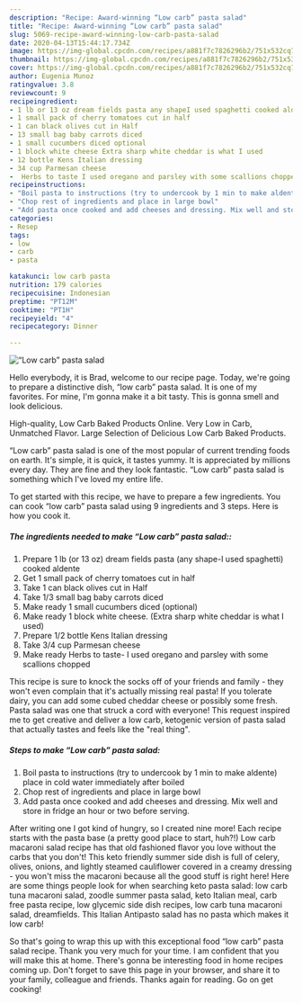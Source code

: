 ```yaml
---
description: "Recipe: Award-winning “Low carb” pasta salad"
title: "Recipe: Award-winning “Low carb” pasta salad"
slug: 5069-recipe-award-winning-low-carb-pasta-salad
date: 2020-04-13T15:44:17.734Z
image: https://img-global.cpcdn.com/recipes/a881f7c7826296b2/751x532cq70/low-carb-pasta-salad-recipe-main-photo.jpg
thumbnail: https://img-global.cpcdn.com/recipes/a881f7c7826296b2/751x532cq70/low-carb-pasta-salad-recipe-main-photo.jpg
cover: https://img-global.cpcdn.com/recipes/a881f7c7826296b2/751x532cq70/low-carb-pasta-salad-recipe-main-photo.jpg
author: Eugenia Munoz
ratingvalue: 3.8
reviewcount: 9
recipeingredient:
- 1 lb or 13 oz dream fields pasta any shapeI used spaghetti cooked aldente
- 1 small pack of cherry tomatoes cut in half
- 1 can black olives cut in Half
- 13 small bag baby carrots diced
- 1 small cucumbers diced optional
- 1 block white cheese Extra sharp white cheddar is what I used
- 12 bottle Kens Italian dressing
- 34 cup Parmesan cheese
-  Herbs to taste I used oregano and parsley with some scallions chopped
recipeinstructions:
- "Boil pasta to instructions (try to undercook by 1 min to make aldente) place in cold water immediately after boiled"
- "Chop rest of ingredients and place in large bowl"
- "Add pasta once cooked and add cheeses and dressing. Mix well and store in fridge an hour or two before serving."
categories:
- Resep
tags:
- low
- carb
- pasta

katakunci: low carb pasta
nutrition: 179 calories
recipecuisine: Indonesian
preptime: "PT12M"
cooktime: "PT1H"
recipeyield: "4"
recipecategory: Dinner

---
```



![“Low carb” pasta salad](https://img-global.cpcdn.com/recipes/a881f7c7826296b2/751x532cq70/low-carb-pasta-salad-recipe-main-photo.jpg)

Hello everybody, it is Brad, welcome to our recipe page. Today, we're going to prepare a distinctive dish, “low carb” pasta salad. It is one of my favorites. For mine, I'm gonna make it a bit tasty. This is gonna smell and look delicious.

High-quality, Low Carb Baked Products Online. Very Low in Carb, Unmatched Flavor. Large Selection of Delicious Low Carb Baked Products.

“Low carb” pasta salad is one of the most popular of current trending foods on earth. It's simple, it is quick, it tastes yummy. It is appreciated by millions every day. They are fine and they look fantastic. “Low carb” pasta salad is something which I've loved my entire life.


To get started with this recipe, we have to prepare a few ingredients. You can cook “low carb” pasta salad using 9 ingredients and 3 steps. Here is how you cook it.

##### The ingredients needed to make “Low carb” pasta salad::

1. Prepare 1 lb (or 13 oz) dream fields pasta (any shape-I used spaghetti) cooked aldente
1. Get 1 small pack of cherry tomatoes cut in half
1. Take 1 can black olives cut in Half
1. Take 1/3 small bag baby carrots diced
1. Make ready 1 small cucumbers diced (optional)
1. Make ready 1 block white cheese. (Extra sharp white cheddar is what I used)
1. Prepare 1/2 bottle Kens Italian dressing
1. Take 3/4 cup Parmesan cheese
1. Make ready  Herbs to taste- I used oregano and parsley with some scallions chopped


This recipe is sure to knock the socks off of your friends and family - they won&#39;t even complain that it&#39;s actually missing real pasta! If you tolerate dairy, you can add some cubed cheddar cheese or possibly some fresh. Pasta salad was one that struck a cord with everyone! This request inspired me to get creative and deliver a low carb, ketogenic version of pasta salad that actually tastes and feels like the &#34;real thing&#34;. 

##### Steps to make “Low carb” pasta salad:

1. Boil pasta to instructions (try to undercook by 1 min to make aldente) place in cold water immediately after boiled
1. Chop rest of ingredients and place in large bowl
1. Add pasta once cooked and add cheeses and dressing. Mix well and store in fridge an hour or two before serving.


After writing one I got kind of hungry, so I created nine more! Each recipe starts with the pasta base (a pretty good place to start, huh?!) Low carb macaroni salad recipe has that old fashioned flavor you love without the carbs that you don&#39;t! This keto friendly summer side dish is full of celery, olives, onions, and lightly steamed cauliflower covered in a creamy dressing - you won&#39;t miss the macaroni because all the good stuff is right here! Here are some things people look for when searching keto pasta salad: low carb tuna macaroni salad, zoodle summer pasta salad, keto Italian meal, carb free pasta recipe, low glycemic side dish recipes, low carb tuna macaroni salad, dreamfields. This Italian Antipasto salad has no pasta which makes it low carb! 

So that's going to wrap this up with this exceptional food “low carb” pasta salad recipe. Thank you very much for your time. I am confident that you will make this at home. There's gonna be interesting food in home recipes coming up. Don't forget to save this page in your browser, and share it to your family, colleague and friends. Thanks again for reading. Go on get cooking!
